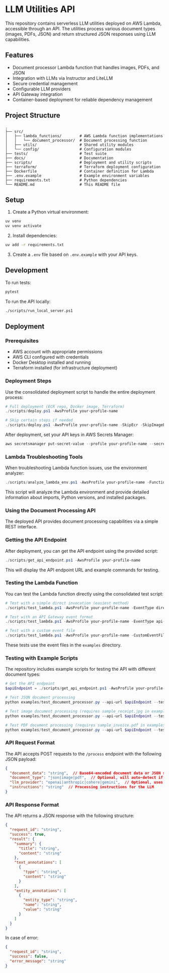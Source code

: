 # LLM Utilities API

This repository contains serverless LLM utilities deployed on AWS Lambda, accessible through an API. The utilities process various document types (images, PDFs, JSON) and return structured JSON responses using LLM capabilities.

## Features

- Document processor Lambda function that handles images, PDFs, and JSON
- Integration with LLMs via Instructor and LiteLLM
- Secure credential management
- Configurable LLM providers
- API Gateway integration
- Container-based deployment for reliable dependency management

## Project Structure

```
.
├── src/
│   ├── lambda_functions/        # AWS Lambda function implementations
│   │   └── document_processor/  # Document processing function
│   ├── utils/                   # Shared utility modules
│   └── config/                  # Configuration modules
├── tests/                       # Test suite
├── docs/                        # Documentation
├── scripts/                     # Deployment and utility scripts
├── terraform/                   # Terraform deployment configuration
├── Dockerfile                   # Container definition for Lambda
├── .env.example                 # Example environment variables
├── requirements.txt             # Python dependencies
└── README.md                    # This README file
```

## Setup

1. Create a Python virtual environment:
```bash
uv venv
uv venv activate
```

2. Install dependencies:
```bash
uv add -r requirements.txt
```

3. Create a `.env` file based on `.env.example` with your API keys.

## Development

To run tests:
```bash
pytest
```

To run the API locally:
```bash
./scripts/run_local_server.ps1
```

## Deployment

### Prerequisites

- AWS account with appropriate permissions
- AWS CLI configured with credentials
- Docker Desktop installed and running
- Terraform installed (for infrastructure deployment)

### Deployment Steps

Use the consolidated deployment script to handle the entire deployment process:

```powershell
# Full deployment (ECR repo, Docker image, Terraform)
./scripts/deploy.ps1 -AwsProfile your-profile-name

# Skip certain steps if needed
./scripts/deploy.ps1 -AwsProfile your-profile-name -SkipEcr -SkipImageBuild
```

After deployment, set your API keys in AWS Secrets Manager:

```powershell
aws secretsmanager put-secret-value --profile your-profile-name --secret-id llm-utilities/api-keys --secret-string '{"OPENAI_API_KEY":"your-key","ANTHROPIC_API_KEY":"your-key","COHERE_API_KEY":"your-key","GEMINI_API_KEY":"your-key"}'
```

### Lambda Troubleshooting Tools

When troubleshooting Lambda function issues, use the environment analyzer:

```powershell
./scripts/analyze_lambda_env.ps1 -AwsProfile your-profile-name -FunctionName document-processor
```

This script will analyze the Lambda environment and provide detailed information about imports, Python versions, and installed packages.

### Using the Document Processing API

The deployed API provides document processing capabilities via a simple REST interface.

### Getting the API Endpoint

After deployment, you can get the API endpoint using the provided script:

```powershell
./scripts/get_api_endpoint.ps1 -AwsProfile your-profile-name
```

This will display the API endpoint URL and example commands for testing.

### Testing the Lambda Function

You can test the Lambda function directly using the consolidated test script:

```powershell
# Test with a simple direct invocation (easiest method)
./scripts/test_lambda.ps1 -AwsProfile your-profile-name -EventType direct

# Test with an API Gateway event format
./scripts/test_lambda.ps1 -AwsProfile your-profile-name -EventType api-gateway

# Test with a custom event file
./scripts/test_lambda.ps1 -AwsProfile your-profile-name -CustomEventFile path/to/your/event.json
```

These tests use the event files in the `examples` directory.

### Testing with Example Scripts

The repository includes example scripts for testing the API with different document types:

```powershell
# Get the API endpoint
$apiEndpoint = ./scripts/get_api_endpoint.ps1 -AwsProfile your-profile-name

# Test JSON document processing
python examples/test_document_processor.py --api-url $apiEndpoint --test-type json

# Test image document processing (requires sample_receipt.jpg in examples directory)
python examples/test_document_processor.py --api-url $apiEndpoint --test-type image

# Test PDF document processing (requires sample_invoice.pdf in examples directory)
python examples/test_document_processor.py --api-url $apiEndpoint --test-type pdf
```

### API Request Format

The API accepts POST requests to the `/process` endpoint with the following JSON payload:

```json
{
  "document_data": "string",  // Base64-encoded document data or JSON string
  "document_type": "json|image|pdf",  // Optional, will auto-detect if not provided
  "llm_provider": "openai|anthropic|cohere|gemini",  // Optional, uses default if not specified
  "instructions": "string"  // Processing instructions for the LLM
}
```

### API Response Format

The API returns a JSON response with the following structure:

```json
{
  "request_id": "string",
  "success": true,
  "result": {
    "summary": {
      "title": "string",
      "content": "string"
    },
    "text_annotations": [
      {
        "type": "string",
        "content": "string"
      }
    ],
    "entity_annotations": [
      {
        "entity_type": "string",
        "name": "string",
        "value": "string"
      }
    ]
  }
}
```

In case of error:

```json
{
  "request_id": "string",
  "success": false,
  "error_message": "string"
}
``` 